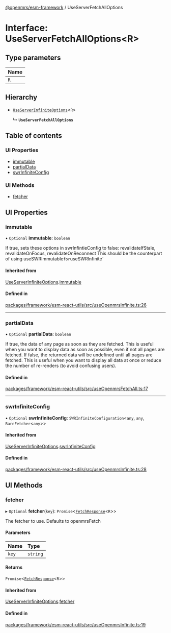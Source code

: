 [@openmrs/esm-framework](../API.md) / UseServerFetchAllOptions

# Interface: UseServerFetchAllOptions<R\>

## Type parameters

| Name |
| :------ |
| `R` |

## Hierarchy

- [`UseServerInfiniteOptions`](UseServerInfiniteOptions.md)<`R`\>

  ↳ **`UseServerFetchAllOptions`**

## Table of contents

### UI Properties

- [immutable](UseServerFetchAllOptions.md#immutable)
- [partialData](UseServerFetchAllOptions.md#partialdata)
- [swrInfiniteConfig](UseServerFetchAllOptions.md#swrinfiniteconfig)

### UI Methods

- [fetcher](UseServerFetchAllOptions.md#fetcher)

## UI Properties

### immutable

• `Optional` **immutable**: `boolean`

If true, sets these options in swrInfintieConfig to false:
revalidateIfStale, revalidateOnFocus, revalidateOnReconnect
This should be the counterpart of using useSWRImmutable` for `useSWRInfinite`

#### Inherited from

[UseServerInfiniteOptions](UseServerInfiniteOptions.md).[immutable](UseServerInfiniteOptions.md#immutable)

#### Defined in

[packages/framework/esm-react-utils/src/useOpenmrsInfinite.ts:26](https://github.com/openmrs/openmrs-esm-core/blob/main/packages/framework/esm-react-utils/src/useOpenmrsInfinite.ts#L26)

___

### partialData

• `Optional` **partialData**: `boolean`

If true, the data of any page as soon as they are fetched.
This is useful when you want to display data as soon as possible, even if not all pages are fetched.
If false, the returned data will be undefined until all pages are fetched. This is useful when you want to
display all data at once or reduce the number of re-renders (to avoid confusing users).

#### Defined in

[packages/framework/esm-react-utils/src/useOpenmrsFetchAll.ts:17](https://github.com/openmrs/openmrs-esm-core/blob/main/packages/framework/esm-react-utils/src/useOpenmrsFetchAll.ts#L17)

___

### swrInfiniteConfig

• `Optional` **swrInfiniteConfig**: `SWRInfiniteConfiguration`<`any`, `any`, `BareFetcher`<`any`\>\>

#### Inherited from

[UseServerInfiniteOptions](UseServerInfiniteOptions.md).[swrInfiniteConfig](UseServerInfiniteOptions.md#swrinfiniteconfig)

#### Defined in

[packages/framework/esm-react-utils/src/useOpenmrsInfinite.ts:28](https://github.com/openmrs/openmrs-esm-core/blob/main/packages/framework/esm-react-utils/src/useOpenmrsInfinite.ts#L28)

## UI Methods

### fetcher

▸ `Optional` **fetcher**(`key`): `Promise`<[`FetchResponse`](FetchResponse.md)<`R`\>\>

The fetcher to use. Defaults to openmrsFetch

#### Parameters

| Name | Type |
| :------ | :------ |
| `key` | `string` |

#### Returns

`Promise`<[`FetchResponse`](FetchResponse.md)<`R`\>\>

#### Inherited from

[UseServerInfiniteOptions](UseServerInfiniteOptions.md).[fetcher](UseServerInfiniteOptions.md#fetcher)

#### Defined in

[packages/framework/esm-react-utils/src/useOpenmrsInfinite.ts:19](https://github.com/openmrs/openmrs-esm-core/blob/main/packages/framework/esm-react-utils/src/useOpenmrsInfinite.ts#L19)
